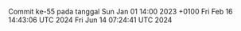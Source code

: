 Commit ke-55 pada tanggal Sun Jan 01 14:00 2023 +0100
Fri Feb 16 14:43:06 UTC 2024
Fri Jun 14 07:24:41 UTC 2024
